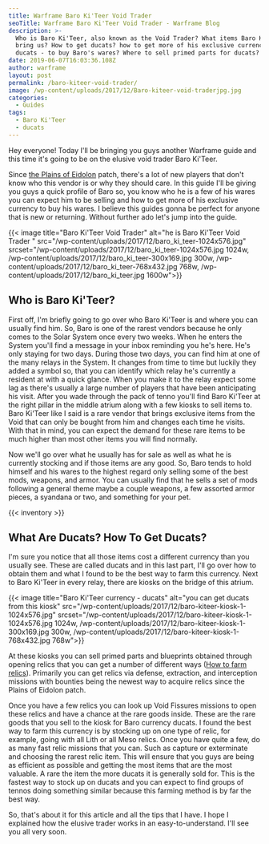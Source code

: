 ```yaml
---
title: Warframe Baro Ki'Teer Void Trader
seoTitle: Warframe Baro Ki'Teer Void Trader - Warframe Blog
description: >-
  Who is Baro Ki'Teer, also known as the Void Trader? What items Baro Ki'Teer
  bring us? How to get ducats? how to get more of his exclusive currency -
  ducats - to buy Baro's wares? Where to sell primed parts for ducats?
date: 2019-06-07T16:03:36.108Z
author: warframe
layout: post
permalink: /baro-kiteer-void-trader/
image: /wp-content/uploads/2017/12/Baro-kiteer-void-traderjpg.jpg
categories:
  - Guides
tags:
  - Baro Ki'Teer
  - ducats
---
```

Hey everyone! Today I'll be bringing you guys another Warframe guide and this time it's going to be on the elusive void trader Baro Ki'Teer.<!--more-->

Since [the Plains of Eidolon](https://warframeblog.com/get-started-plains-of-eidolon/) patch, there's a lot of new players that don't know who this vendor is or why they should care. In this guide I'll be giving you guys a quick profile of Baro so, you know who he is a few of his wares you can expect him to be selling and how to get more of his exclusive currency to buy his wares. I believe this guides gonna be perfect for anyone that is new or returning. Without further ado let's jump into the guide.

{{< image title="Baro Ki'Teer Void Trader" alt="he is Baro Ki'Teer Void Trader " src="/wp-content/uploads/2017/12/baro_ki_teer-1024x576.jpg" srcset="/wp-content/uploads/2017/12/baro_ki_teer-1024x576.jpg 1024w, /wp-content/uploads/2017/12/baro_ki_teer-300x169.jpg 300w, /wp-content/uploads/2017/12/baro_ki_teer-768x432.jpg 768w, /wp-content/uploads/2017/12/baro_ki_teer.jpg 1600w">}}

## Who is Baro Ki'Teer?

First off, I'm briefly going to go over who Baro Ki'Teer is and where you can usually find him. So, Baro is one of the rarest vendors because he only comes to the Solar System once every two weeks. When he enters the System you'll find a message in your inbox reminding you he's here. He's only staying for two days. During those two days, you can find him at one of the many relays in the System. It changes from time to time but luckily they added a symbol so, that you can identify which relay he's currently a resident at with a quick glance. When you make it to the relay expect some lag as there's usually a large number of players that have been anticipating his visit. After you wade through the pack of tenno you'll find Baro Ki'Teer at the right pillar in the middle atrium along with a few kiosks to sell items to. Baro Ki'Teer like I said is a rare vendor that brings exclusive items from the Void that can only be bought from him and changes each time he visits. With that in mind, you can expect the demand for these rare items to be much higher than most other items you will find normally.

Now we'll go over what he usually has for sale as well as what he is currently stocking and if those items are any good. So, Baro tends to hold himself and his wares to the highest regard only selling some of the best mods, weapons, and armor. You can usually find that he sells a set of mods following a general theme maybe a couple weapons, a few assorted armor pieces, a syandana or two, and something for your pet.

{{< inventory >}}

## What Are Ducats? How To Get Ducats?

I'm sure you notice that all those items cost a different currency than you usually see. These are called ducats and in this last part, I'll go over how to obtain them and what I found to be the best way to farm this currency. Next to Baro Ki'Teer in every relay, there are kiosks on the bridge of this atrium.

{{< image title="Baro Ki'Teer currency - ducats" alt="you can get ducats from this kiosk" src="/wp-content/uploads/2017/12/baro-kiteer-kiosk-1-1024x576.jpg" srcset="/wp-content/uploads/2017/12/baro-kiteer-kiosk-1-1024x576.jpg 1024w, /wp-content/uploads/2017/12/baro-kiteer-kiosk-1-300x169.jpg 300w, /wp-content/uploads/2017/12/baro-kiteer-kiosk-1-768x432.jpg 768w">}}

At these kiosks you can sell primed parts and blueprints obtained through opening relics that you can get a number of different ways ([How to farm relics](https://warframeblog.com/how-to-farm-relics/)). Primarily you can get relics via defense, extraction, and interception missions with bounties being the newest way to acquire relics since the Plains of Eidolon patch.

Once you have a few relics you can look up Void Fissures missions to open these relics and have a chance at the rare goods inside. These are the rare goods that you sell to the kiosk for Baro currency ducats. I found the best way to farm this currency is by stocking up on one type of relic, for example, going with all Lith or all Meso relics. Once you have quite a few, do as many fast relic missions that you can. Such as capture or exterminate and choosing the rarest relic item. This will ensure that you guys are being as efficient as possible and getting the most items that are the most valuable. A rare the item the more ducats it is generally sold for. This is the fastest way to stock up on ducats and you can expect to find groups of tennos doing something similar because this farming method is by far the best way.

So, that's about it for this article and all the tips that I have. I hope I explained how the elusive trader works in an easy-to-understand. I'll see you all very soon.
